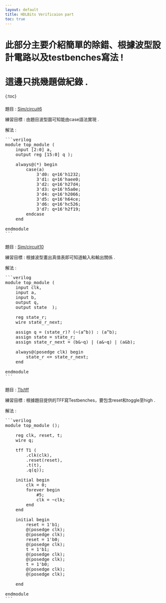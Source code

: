 ```yaml
---
layout: default
title: HDLBits Verificaion part
toc: true
---
```


# 此部分主要介紹簡單的除錯、根據波型設計電路以及testbenches寫法 !
# 這邊只挑幾題做紀錄 .

{:toc}
###
題目 : [Sim/circuit6](https://hdlbits.01xz.net/wiki/Sim/circuit6)

練習目標 : 由題目波型圖可知能由case語法實現 .

解法 :
<pre>```verilog
module top_module (
    input [2:0] a,
    output reg [15:0] q ); 

    always@(*) begin
        case(a)
            3'd0: q=16'h1232;
            3'd1: q=16'haee0;
            3'd2: q=16'h27d4;
            3'd3: q=16'h5a0e;
            3'd4: q=16'h2066;
            3'd5: q=16'h64ce;
            3'd6: q=16'hc526;
            3'd7: q=16'h2f19;
        endcase
    end
    
endmodule
```</pre>

###
題目 : [Sim/circuit10](https://hdlbits.01xz.net/wiki/Sim/circuit10)

練習目標 : 根據波型畫出真值表即可知道輸入和輸出關係 .

解法 :
<pre>```verilog
module top_module (
    input clk,
    input a,
    input b,
    output q,
    output state  );

    reg state_r;
    wire state_r_next;
    
    assign q = (state_r)? (~(a^b)) : (a^b);
    assign state = state_r;
    assign state_r_next = (b&~q) | (a&~q) | (a&b);
    
    always@(posedge clk) begin
        state_r <= state_r_next;
    end
    
endmodule
```</pre>

###
題目 : [Tb/tff](https://hdlbits.01xz.net/wiki/Tb/tff)

練習目標 : 根據題目提供的TFF寫Testbenches，要包含reset和toggle至high .

解法 :
<pre>```verilog
module top_module ();
    
    reg clk, reset, t;
    wire q;
    
    tff T1 (
        .clk(clk),
        .reset(reset),
        .t(t),
        .q(q));
    
    initial begin
        clk = 0;
        forever begin
            #5;
            clk = ~clk;
        end
    end
    
    initial begin
        reset = 1'b1;
        @(posedge clk);
        @(posedge clk);
        reset = 1'b0;
        @(posedge clk);
        t = 1'b1;
        @(posedge clk);
        @(posedge clk);
        t = 1'b0;
        @(posedge clk);
        @(posedge clk);
        
    end
    
endmodule
```</pre>



